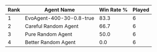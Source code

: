 | Rank | Agent Name | Win Rate % | Played |
|------|------------|----------|--------|
| 1 | EvoAgent-400-30-0.8-true | 83.3 | 6 |
| 2 | Careful Random Agent | 66.7 | 6 |
| 3 | Pure Random Agent | 50.0 | 6 |
| 4 | Better Random Agent | 0.0 | 6 |